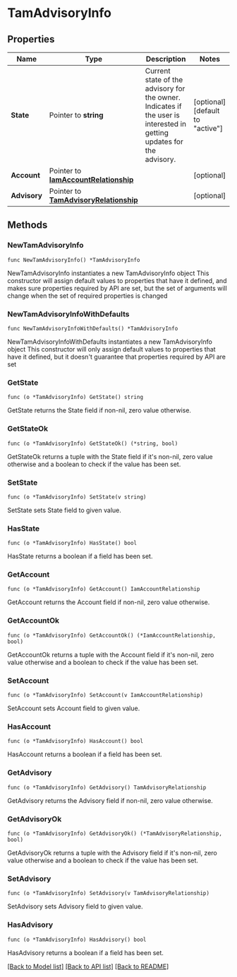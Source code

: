 # TamAdvisoryInfo

## Properties

Name | Type | Description | Notes
------------ | ------------- | ------------- | -------------
**State** | Pointer to **string** | Current state of the advisory for the owner. Indicates if the user is interested in getting updates for the advisory. | [optional] [default to "active"]
**Account** | Pointer to [**IamAccountRelationship**](iam.Account.Relationship.md) |  | [optional] 
**Advisory** | Pointer to [**TamAdvisoryRelationship**](tam.Advisory.Relationship.md) |  | [optional] 

## Methods

### NewTamAdvisoryInfo

`func NewTamAdvisoryInfo() *TamAdvisoryInfo`

NewTamAdvisoryInfo instantiates a new TamAdvisoryInfo object
This constructor will assign default values to properties that have it defined,
and makes sure properties required by API are set, but the set of arguments
will change when the set of required properties is changed

### NewTamAdvisoryInfoWithDefaults

`func NewTamAdvisoryInfoWithDefaults() *TamAdvisoryInfo`

NewTamAdvisoryInfoWithDefaults instantiates a new TamAdvisoryInfo object
This constructor will only assign default values to properties that have it defined,
but it doesn't guarantee that properties required by API are set

### GetState

`func (o *TamAdvisoryInfo) GetState() string`

GetState returns the State field if non-nil, zero value otherwise.

### GetStateOk

`func (o *TamAdvisoryInfo) GetStateOk() (*string, bool)`

GetStateOk returns a tuple with the State field if it's non-nil, zero value otherwise
and a boolean to check if the value has been set.

### SetState

`func (o *TamAdvisoryInfo) SetState(v string)`

SetState sets State field to given value.

### HasState

`func (o *TamAdvisoryInfo) HasState() bool`

HasState returns a boolean if a field has been set.

### GetAccount

`func (o *TamAdvisoryInfo) GetAccount() IamAccountRelationship`

GetAccount returns the Account field if non-nil, zero value otherwise.

### GetAccountOk

`func (o *TamAdvisoryInfo) GetAccountOk() (*IamAccountRelationship, bool)`

GetAccountOk returns a tuple with the Account field if it's non-nil, zero value otherwise
and a boolean to check if the value has been set.

### SetAccount

`func (o *TamAdvisoryInfo) SetAccount(v IamAccountRelationship)`

SetAccount sets Account field to given value.

### HasAccount

`func (o *TamAdvisoryInfo) HasAccount() bool`

HasAccount returns a boolean if a field has been set.

### GetAdvisory

`func (o *TamAdvisoryInfo) GetAdvisory() TamAdvisoryRelationship`

GetAdvisory returns the Advisory field if non-nil, zero value otherwise.

### GetAdvisoryOk

`func (o *TamAdvisoryInfo) GetAdvisoryOk() (*TamAdvisoryRelationship, bool)`

GetAdvisoryOk returns a tuple with the Advisory field if it's non-nil, zero value otherwise
and a boolean to check if the value has been set.

### SetAdvisory

`func (o *TamAdvisoryInfo) SetAdvisory(v TamAdvisoryRelationship)`

SetAdvisory sets Advisory field to given value.

### HasAdvisory

`func (o *TamAdvisoryInfo) HasAdvisory() bool`

HasAdvisory returns a boolean if a field has been set.


[[Back to Model list]](../README.md#documentation-for-models) [[Back to API list]](../README.md#documentation-for-api-endpoints) [[Back to README]](../README.md)


